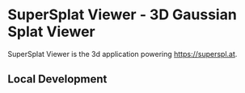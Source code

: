 # SuperSplat Viewer - 3D Gaussian Splat Viewer

SuperSplat Viewer is the 3d application powering https://superspl.at.

## Local Development

